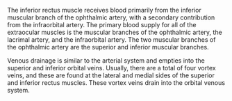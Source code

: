 The inferior rectus muscle receives blood primarily from the inferior muscular branch of the ophthalmic artery, with a secondary contribution from the infraorbital artery. The primary blood supply for all of the extraocular muscles is the muscular branches of the ophthalmic artery, the lacrimal artery, and the infraorbital artery. The two muscular branches of the ophthalmic artery are the superior and inferior muscular branches.

Venous drainage is similar to the arterial system and empties into the superior and inferior orbital veins. Usually, there are a total of four vortex veins, and these are found at the lateral and medial sides of the superior and inferior rectus muscles. These vortex veins drain into the orbital venous system.